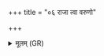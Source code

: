 +++
title = "०६ राजा त्वा वरुणो"

+++
<details><summary>मूलम् (GR)</summary>

+++(PSK 20.60.6)+++राजा त्वा वरुणो ऽखनद्  
दत्तां सोमेन बभ्रुणा ।  
तां त्वा विद्म प्रतापिकां  
प्रामुष्य हृदयं तप ॥
</details>